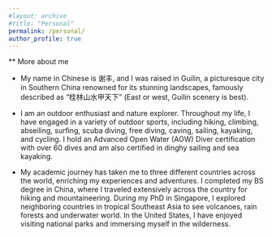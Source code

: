 ```yaml
---
#layout: archive
#title: "Personal"
permalink: /personal/
author_profile: true
---
```


** More about me

- My name in Chinese is 谢丰, and I was raised in Guilin, a picturesque city in Southern China renowned for its stunning landscapes, famously described as “桂林山水甲天下” (East or west, Guilin scenery is best).

- I am an outdoor enthusiast and nature explorer. Throughout my life, I have engaged in a variety of outdoor sports, including hiking, climbing, abseiling, surfing, scuba diving, free diving, caving, sailing, kayaking, and cycling. I hold an Advanced Open Water (AOW) Diver certification with over 60 dives and am also certified in dinghy sailing and sea kayaking.

- My academic journey has taken me to three different countries across the world, enriching my experiences and adventures. I completed my BS degree in China, where I traveled extensively across the country for hiking and mountaineering. During my PhD in Singapore, I explored neighboring countries in tropical Southeast Asia to see volcanoes, rain forests and underwater world. In the United States, I have enjoyed visiting national parks and immersing myself in the wilderness.


